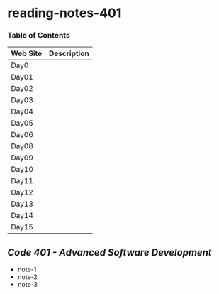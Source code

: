 # reading-notes-401


### Table of Contents

| Web Site  | Description |
| ------------- | ------------- |
| Day0  | []()  |
| Day01  | []()  |
| Day02  | []()  |
| Day03  | []()  |
| Day04  | []()  |
| Day05  | [ ]()  |
| Day06  | []()  |
| Day08  | [ ]()  |
| Day09  | [ ]()  |
| Day10  | [ ]()  |
| Day11  | [ ]()  |
| Day12  | [ ]()  |
| Day13  | [ ]()  |
| Day14  | [ ]()  |
| Day15  | [ ]()  |



## ***Code 401 - Advanced Software Development***
- note-1
- note-2
- note-3
